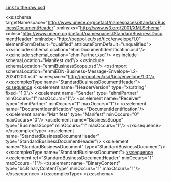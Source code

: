 
[Link to the raw xsd](ehmiStandardBusinessDocumentHeader.xsd)

<?xml version="1.0"?>
<xs:schema targetNamespace="http://www.unece.org/cefact/namespaces/StandardBusinessDocumentHeader" xmlns:xs="http://www.w3.org/2001/XMLSchema" xmlns="http://www.unece.org/cefact/namespaces/StandardBusinessDocumentHeader" xmlns:bc="http://peppol.eu/xsd/ticc/envelope/1.0" elementFormDefault="qualified" attributeFormDefault="unqualified">
	<xs:include schemaLocation="ehmiDocumentIdentification.xsd"/>
	<xs:include schemaLocation="ehmiPartner.xsd"/>
	<xs:include schemaLocation="Manifest.xsd"/>
	<xs:include schemaLocation="ehmiBusinessScope.xsd"/>
	<xs:import schemaLocation="ehmiEDN-Business-Message-Envelope-1.2-20241203.xsd" namespace="http://peppol.eu/xsd/ticc/envelope/1.0"/>
	<xs:complexType name="StandardBusinessDocumentHeader">
		<xs:sequence>
			<xs:element name="HeaderVersion" type="xs:string" fixed="1.0"/>
			<xs:element name="Sender" type="ehmiPartner" minOccurs="1" maxOccurs="1"/>
			<xs:element name="Receiver" type="ehmiPartner" minOccurs="1" maxOccurs="1"/>
			<xs:element name="DocumentIdentification" type="DocumentIdentification"/>
			<xs:element name="Manifest" type="Manifest" minOccurs="0" maxOccurs="0"/>
			<xs:element name="BusinessScope" type="BusinessScope" minOccurs="1" maxOccurs="1"/>
		</xs:sequence>
	</xs:complexType>
	<xs:element name="StandardBusinessDocumentHeader" type="StandardBusinessDocumentHeader"/>
	<xs:element name="StandardBusinessDocument" type="StandardBusinessDocument"/>
	<xs:complexType name="StandardBusinessDocument">
		<xs:sequence>
			<xs:element ref="StandardBusinessDocumentHeader" minOccurs="1" maxOccurs="1"/>
			<xs:element name="BinaryContent" type="bc:BinaryContentType" minOccurs="1" maxOccurs="1"/>
		</xs:sequence>
	</xs:complexType>
</xs:schema>
